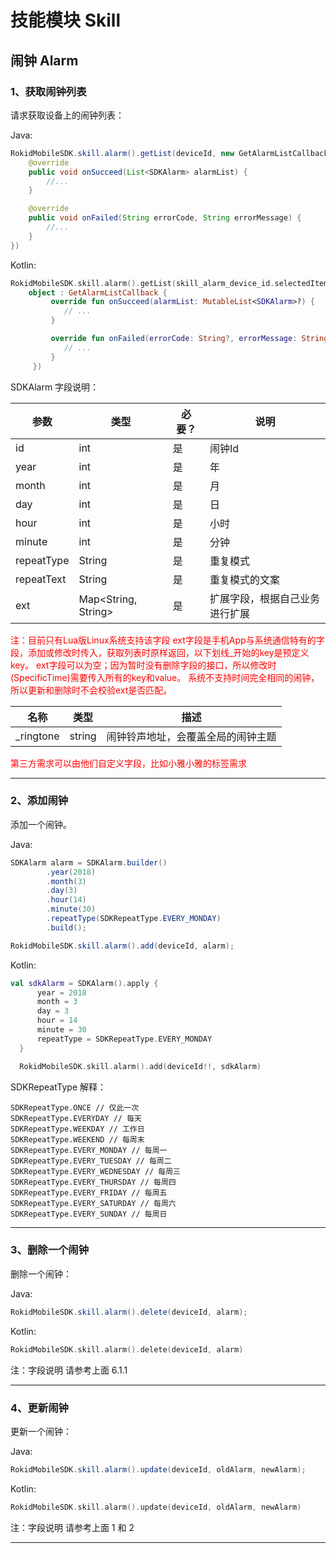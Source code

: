 # 技能模块 Skill
## 闹钟 Alarm
### 1、获取闹钟列表
请求获取设备上的闹钟列表：

Java:

```Java
RokidMobileSDK.skill.alarm().getList(deviceId, new GetAlarmListCallback {
    @override 
    public void onSucceed(List<SDKAlarm> alarmList) {
        //...
    }

    @override 
    public void onFailed(String errorCode, String errorMessage) {
        //...
    }
})
```

Kotlin:

```kotlin
RokidMobileSDK.skill.alarm().getList(skill_alarm_device_id.selectedItem.toString(), 
    object : GetAlarmListCallback {
         override fun onSucceed(alarmList: MutableList<SDKAlarm>?) {
            // ...
         }

         override fun onFailed(errorCode: String?, errorMessage: String?) {
            // ...
         }
     })
```

SDKAlarm 字段说明：

| 参数 | 类型 | 必要？ | 说明 |
| --- | --- | --- | --- |
| id |  int| 是 | 闹钟Id |
| year | int | 是 | 年 |
| month | int | 是 |  月|
| day | int | 是 | 日 |
| hour | int | 是 | 小时 |
| minute | int | 是 | 分钟 |
| repeatType | String | 是 | 重复模式 |
| repeatText | String | 是 | 重复模式的文案 |
| ext | Map<String, String> | 是 | 扩展字段，根据自己业务进行扩展 |

<font color='red'>
注：目前只有Lua版Linux系统支持该字段
    ext字段是手机App与系统通信特有的字段，添加或修改时传入，获取列表时原样返回，以下划线_开始的key是预定义key。
    ext字段可以为空；因为暂时没有删除字段的接口，所以修改时(SpecificTime)需要传入所有的key和value。
  系统不支持时间完全相同的闹钟，所以更新和删除时不会校验ext是否匹配。
</font>

| 名称 | 类型 | 描述 |
| --- | --- | --- |
| _ringtone | string | 闹钟铃声地址，会覆盖全局的闹钟主题 |

<font color='red'>
第三方需求可以由他们自定义字段，比如小雅小雅的标签需求
</font>

---

### 2、添加闹钟
添加一个闹钟。

Java:

```Java
SDKAlarm alarm = SDKAlarm.builder()
        .year(2018)
        .month(3)
        .day(3)
        .hour(14)
        .minute(30)
        .repeatType(SDKRepeatType.EVERY_MONDAY)
        .build();

RokidMobileSDK.skill.alarm().add(deviceId, alarm);
```

Kotlin:

```Kotlin
val sdkAlarm = SDKAlarm().apply {
      year = 2018
      month = 3
      day = 3
      hour = 14
      minute = 30
      repeatType = SDKRepeatType.EVERY_MONDAY
  }

  RokidMobileSDK.skill.alarm().add(deviceId!!, sdkAlarm)
```

SDKRepeatType 解释：

```
SDKRepeatType.ONCE // 仅此一次
SDKRepeatType.EVERYDAY // 每天
SDKRepeatType.WEEKDAY // 工作日
SDKRepeatType.WEEKEND // 每周末
SDKRepeatType.EVERY_MONDAY // 每周一
SDKRepeatType.EVERY_TUESDAY // 每周二
SDKRepeatType.EVERY_WEDNESDAY // 每周三
SDKRepeatType.EVERY_THURSDAY // 每周四
SDKRepeatType.EVERY_FRIDAY // 每周五
SDKRepeatType.EVERY_SATURDAY // 每周六
SDKRepeatType.EVERY_SUNDAY // 每周日
```

---

### 3、删除一个闹钟
删除一个闹钟：
 
Java:
 
```Java
RokidMobileSDK.skill.alarm().delete(deviceId, alarm);
```

Kotlin:

```kotlin
RokidMobileSDK.skill.alarm().delete(deviceId, alarm)
```
 
注：字段说明 请参考上面 6.1.1
 
---

### 4、更新闹钟
更新一个闹钟：

Java:

```Java
RokidMobileSDK.skill.alarm().update(deviceId, oldAlarm, newAlarm);
```
 
Kotlin:

```kotlin
RokidMobileSDK.skill.alarm().update(deviceId, oldAlarm, newAlarm)
```
 
注：字段说明 请参考上面 1 和 2
 
---


